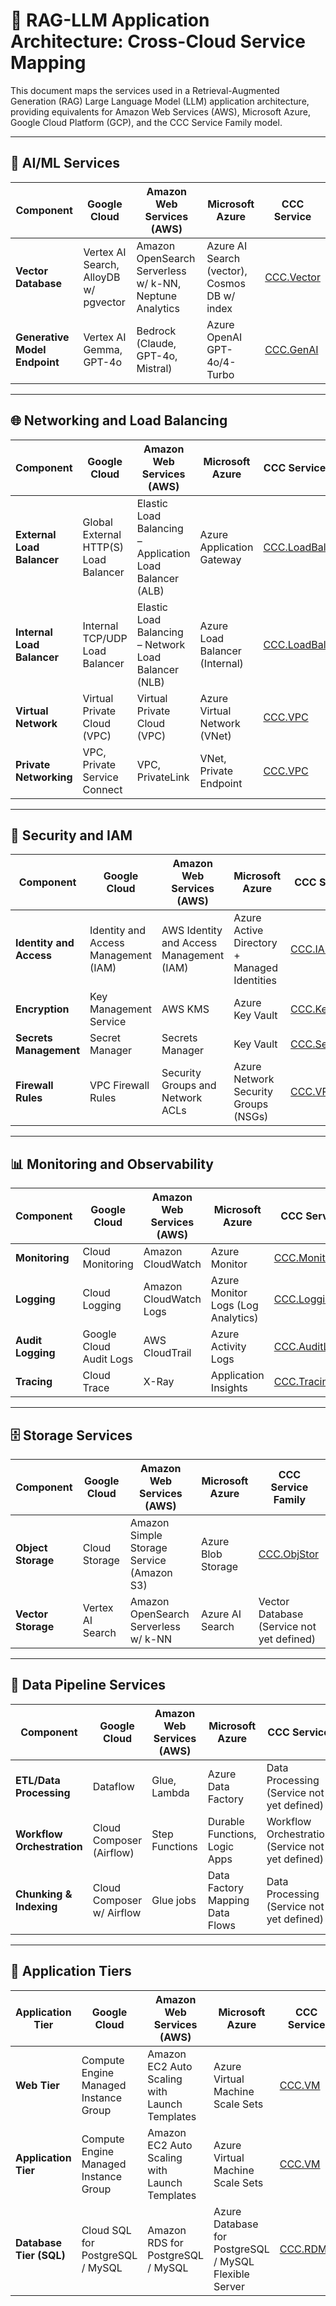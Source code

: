 # 🤖 RAG-LLM Application Architecture: Cross-Cloud Service Mapping

This document maps the services used in a Retrieval-Augmented Generation (RAG) Large Language Model (LLM) application architecture, providing equivalents for Amazon Web Services (AWS), Microsoft Azure, Google Cloud Platform (GCP), and the CCC Service Family model.

---

## 🧠 AI/ML Services

| **Component**                 | **Google Cloud**                      | **Amazon Web Services (AWS)**                           | **Microsoft Azure**                          | **CCC Service**                          |
| ----------------------------- | ------------------------------------- | ------------------------------------------------------- | -------------------------------------------- | ---------------------------------------- |
| **Vector Database**           | Vertex AI Search, AlloyDB w/ pgvector | Amazon OpenSearch Serverless w/ k-NN, Neptune Analytics | Azure AI Search (vector), Cosmos DB w/ index | [CCC.Vector](/catalogs/database/vector/) |
| **Generative Model Endpoint** | Vertex AI Gemma, GPT-4o               | Bedrock (Claude, GPT-4o, Mistral)                       | Azure OpenAI GPT-4o/4-Turbo                  | [CCC.GenAI](/catalogs/ai-ml/gen-ai/)     |

---

## 🌐 Networking and Load Balancing

| **Component**              | **Google Cloud**                      | **Amazon Web Services (AWS)**                            | **Microsoft Azure**            | **CCC Service**                                   |
| -------------------------- | ------------------------------------- | -------------------------------------------------------- | ------------------------------ | ------------------------------------------------- |
| **External Load Balancer** | Global External HTTP(S) Load Balancer | Elastic Load Balancing – Application Load Balancer (ALB) | Azure Application Gateway      | [CCC.LoadBal](/catalogs/networking/loadbalancer/) |
| **Internal Load Balancer** | Internal TCP/UDP Load Balancer        | Elastic Load Balancing – Network Load Balancer (NLB)     | Azure Load Balancer (Internal) | [CCC.LoadBal](/catalogs/networking/loadbalancer/) |
| **Virtual Network**        | Virtual Private Cloud (VPC)           | Virtual Private Cloud (VPC)                              | Azure Virtual Network (VNet)   | [CCC.VPC](/catalogs/networking/vpc/)              |
| **Private Networking**     | VPC, Private Service Connect          | VPC, PrivateLink                                         | VNet, Private Endpoint         | [CCC.VPC](/catalogs/networking/vpc/)              |

---

## 🔐 Security and IAM

| **Component**           | **Google Cloud**                     | **Amazon Web Services (AWS)**            | **Microsoft Azure**                         | **CCC Service**                          |
| ----------------------- | ------------------------------------ | ---------------------------------------- | ------------------------------------------- | ---------------------------------------- |
| **Identity and Access** | Identity and Access Management (IAM) | AWS Identity and Access Management (IAM) | Azure Active Directory + Managed Identities | [CCC.IAM](/catalogs/identity/iam/)       |
| **Encryption**          | Key Management Service               | AWS KMS                                  | Azure Key Vault                             | [CCC.KeyMgmt](/catalogs/crypto/key/)     |
| **Secrets Management**  | Secret Manager                       | Secrets Manager                          | Key Vault                                   | [CCC.SecMgmt](/catalogs/crypto/secrets/) |
| **Firewall Rules**      | VPC Firewall Rules                   | Security Groups and Network ACLs         | Azure Network Security Groups (NSGs)        | [CCC.VPC](/catalogs/networking/vpc/)     |

---

## 📊 Monitoring and Observability

| **Component**     | **Google Cloud**        | **Amazon Web Services (AWS)** | **Microsoft Azure**                | **CCC Service**                                    |
| ----------------- | ----------------------- | ----------------------------- | ---------------------------------- | -------------------------------------------------- |
| **Monitoring**    | Cloud Monitoring        | Amazon CloudWatch             | Azure Monitor                      | [CCC.Monitoring](/catalogs/management/monitoring/) |
| **Logging**       | Cloud Logging           | Amazon CloudWatch Logs        | Azure Monitor Logs (Log Analytics) | [CCC.Logging](/catalogs/management/logging/)       |
| **Audit Logging** | Google Cloud Audit Logs | AWS CloudTrail                | Azure Activity Logs                | [CCC.AuditLog](/catalogs/management/auditlog/)     |
| **Tracing**       | Cloud Trace             | X-Ray                         | Application Insights               | [CCC.Tracing](/catalogs/management/tracing)        |

---

## 🗄️ Storage Services

| **Component**      | **Google Cloud** | **Amazon Web Services (AWS)**             | **Microsoft Azure** | **CCC Service Family**                    |
| ------------------ | ---------------- | ----------------------------------------- | ------------------- | ----------------------------------------- |
| **Object Storage** | Cloud Storage    | Amazon Simple Storage Service (Amazon S3) | Azure Blob Storage  | [CCC.ObjStor](/catalogs/storage/object/)  |
| **Vector Storage** | Vertex AI Search | Amazon OpenSearch Serverless w/ k-NN      | Azure AI Search     | Vector Database (Service not yet defined) |

---

## 🔄 Data Pipeline Services

| **Component**              | **Google Cloud**          | **Amazon Web Services (AWS)** | **Microsoft Azure**             | **CCC Service**                                  |
| -------------------------- | ------------------------- | ----------------------------- | ------------------------------- | ------------------------------------------------ |
| **ETL/Data Processing**    | Dataflow                  | Glue, Lambda                  | Azure Data Factory              | Data Processing (Service not yet defined)        |
| **Workflow Orchestration** | Cloud Composer (Airflow)  | Step Functions                | Durable Functions, Logic Apps   | Workflow Orchestration (Service not yet defined) |
| **Chunking & Indexing**    | Cloud Composer w/ Airflow | Glue jobs                     | Data Factory Mapping Data Flows | Data Processing (Service not yet defined)        |

---

## 🧱 Application Tiers

| **Application Tier**    | **Google Cloud**                      | **Amazon Web Services (AWS)**                 | **Microsoft Azure**                                   | **CCC Service**                               |
| ----------------------- | ------------------------------------- | --------------------------------------------- | ----------------------------------------------------- | --------------------------------------------- |
| **Web Tier**            | Compute Engine Managed Instance Group | Amazon EC2 Auto Scaling with Launch Templates | Azure Virtual Machine Scale Sets                      | [CCC.VM](/catalogs/compute/virtual-machines/) |
| **Application Tier**    | Compute Engine Managed Instance Group | Amazon EC2 Auto Scaling with Launch Templates | Azure Virtual Machine Scale Sets                      | [CCC.VM](/catalogs/compute/virtual-machines/) |
| **Database Tier (SQL)** | Cloud SQL for PostgreSQL / MySQL      | Amazon RDS for PostgreSQL / MySQL             | Azure Database for PostgreSQL / MySQL Flexible Server | [CCC.RDMS](/catalogs/database/relational/)    |
